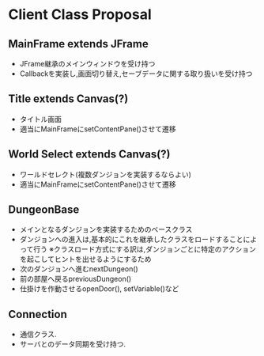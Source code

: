 # Client Class Proposal
## MainFrame extends JFrame
- JFrame継承のメインウィンドウを受け持つ
- Callbackを実装し,画面切り替え,セーブデータに関する取り扱いを受け持つ

## Title extends Canvas(?)
- タイトル画面
- 適当にMainFrameにsetContentPane()させて遷移

## World Select extends Canvas(?)
- ワールドセレクト(複数ダンジョンを実装するならよい)
- 適当にMainFrameにsetContentPane()させて遷移

## DungeonBase
- メインとなるダンジョンを実装するためのベースクラス
- ダンジョンへの進入は,基本的にこれを継承したクラスをロードすることによって行う
※クラスロード方式にする訳は,ダンジョンごとに特定のアクションを起こしてヒントを出せるようにするため
- 次のダンジョンへ進むnextDungeon()
- 前の部屋へ戻るpreviousDungeon()
- 仕掛けを作動させるopenDoor(), setVariable()など

## Connection
- 通信クラス.
- サーバとのデータ同期を受け持つ.
